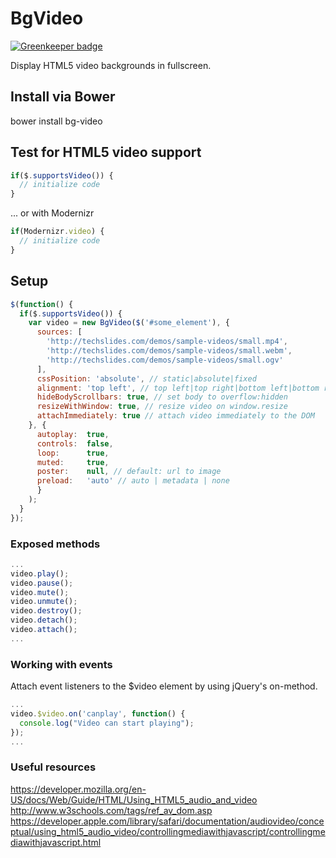 # BgVideo

[![Greenkeeper badge](https://badges.greenkeeper.io/mynewsdesk/bg-video.svg)](https://greenkeeper.io/)

Display HTML5 video backgrounds in fullscreen.

## Install via Bower

bower install bg-video

## Test for HTML5 video support

```javascript
if($.supportsVideo()) {
  // initialize code
}
```

... or with Modernizr

```javascript
if(Modernizr.video) {
  // initialize code
}
```

## Setup
```javascript
$(function() {
  if($.supportsVideo()) {
    var video = new BgVideo($('#some_element'), {
      sources: [
        'http://techslides.com/demos/sample-videos/small.mp4',
        'http://techslides.com/demos/sample-videos/small.webm',
        'http://techslides.com/demos/sample-videos/small.ogv'
      ],
      cssPosition: 'absolute', // static|absolute|fixed
      alignment: 'top left', // top left|top right|bottom left|bottom right
      hideBodyScrollbars: true, // set body to overflow:hidden
      resizeWithWindow: true, // resize video on window.resize
      attachImmediately: true // attach video immediately to the DOM
    }, {
      autoplay:  true,
      controls:  false,
      loop:      true,
      muted:     true,
      poster:    null, // default: url to image
      preload:   'auto' // auto | metadata | none
      }
    );
  }
});
```
### Exposed methods
```javascript
...
video.play();
video.pause();
video.mute();
video.unmute();
video.destroy();
video.detach();
video.attach();
...
```
### Working with events
Attach event listeners to the $video element by using jQuery's on-method.

```javascript
...
video.$video.on('canplay', function() {
  console.log("Video can start playing");
});
...
```

### Useful resources
https://developer.mozilla.org/en-US/docs/Web/Guide/HTML/Using_HTML5_audio_and_video
http://www.w3schools.com/tags/ref_av_dom.asp
https://developer.apple.com/library/safari/documentation/audiovideo/conceptual/using_html5_audio_video/controllingmediawithjavascript/controllingmediawithjavascript.html
